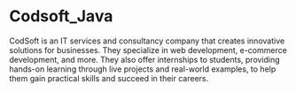 # Codsoft_Java
CodSoft is an IT services and consultancy company that creates innovative solutions for businesses. They specialize in web development, e-commerce development, and more. They also offer internships to students, providing hands-on learning through live projects and real-world examples, to help them gain practical skills and succeed in their careers.
